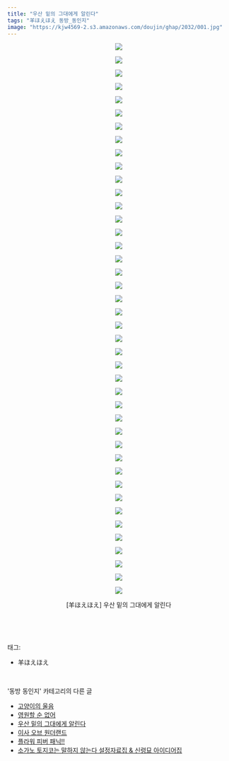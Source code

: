 ```yaml
---
title: "우산 밑의 그대에게 알린다"
tags: "羊ほえほえ 동방_동인지"
image: "https://kjw4569-2.s3.amazonaws.com/doujin/ghap/2032/001.jpg"
---
```

<div class="article">
<p style="text-align: center; clear: none; float: none;"><img src="{{ site.imgserver9 }}/ghap/2032/001.jpg"/></p>
<p style="text-align: center; clear: none; float: none;"><img src="{{ site.imgserver9 }}/ghap/2032/002.jpg"/></p>
<p style="text-align: center; clear: none; float: none;"><img src="{{ site.imgserver9 }}/ghap/2032/003.jpg"/></p>
<p style="text-align: center; clear: none; float: none;"><img src="{{ site.imgserver9 }}/ghap/2032/004.jpg"/></p>
<p style="text-align: center; clear: none; float: none;"><img src="{{ site.imgserver9 }}/ghap/2032/005.jpg"/></p>
<p style="text-align: center; clear: none; float: none;"><img src="{{ site.imgserver9 }}/ghap/2032/006.jpg"/></p>
<p style="text-align: center; clear: none; float: none;"><img src="{{ site.imgserver9 }}/ghap/2032/007.jpg"/></p>
<p style="text-align: center; clear: none; float: none;"><img src="{{ site.imgserver9 }}/ghap/2032/008.jpg"/></p>
<p style="text-align: center; clear: none; float: none;"><img src="{{ site.imgserver9 }}/ghap/2032/009.jpg"/></p>
<p style="text-align: center; clear: none; float: none;"><img src="{{ site.imgserver9 }}/ghap/2032/010.jpg"/></p>
<p style="text-align: center; clear: none; float: none;"><img src="{{ site.imgserver9 }}/ghap/2032/011.jpg"/></p>
<p style="text-align: center; clear: none; float: none;"><img src="{{ site.imgserver9 }}/ghap/2032/012.jpg"/></p>
<p style="text-align: center; clear: none; float: none;"><img src="{{ site.imgserver9 }}/ghap/2032/013.jpg"/></p>
<p style="text-align: center; clear: none; float: none;"><img src="{{ site.imgserver9 }}/ghap/2032/014.jpg"/></p>
<p style="text-align: center; clear: none; float: none;"><img src="{{ site.imgserver9 }}/ghap/2032/015.jpg"/></p>
<p style="text-align: center; clear: none; float: none;"><img src="{{ site.imgserver9 }}/ghap/2032/016.jpg"/></p>
<p style="text-align: center; clear: none; float: none;"><img src="{{ site.imgserver9 }}/ghap/2032/017.jpg"/></p>
<p style="text-align: center; clear: none; float: none;"><img src="{{ site.imgserver9 }}/ghap/2032/018.jpg"/></p>
<p style="text-align: center; clear: none; float: none;"><img src="{{ site.imgserver9 }}/ghap/2032/019.jpg"/></p>
<p style="text-align: center; clear: none; float: none;"><img src="{{ site.imgserver9 }}/ghap/2032/020.jpg"/></p>
<p style="text-align: center; clear: none; float: none;"><img src="{{ site.imgserver9 }}/ghap/2032/021.jpg"/></p>
<p style="text-align: center; clear: none; float: none;"><img src="{{ site.imgserver9 }}/ghap/2032/022.jpg"/></p>
<p style="text-align: center; clear: none; float: none;"><img src="{{ site.imgserver9 }}/ghap/2032/023.jpg"/></p>
<p style="text-align: center; clear: none; float: none;"><img src="{{ site.imgserver9 }}/ghap/2032/024.jpg"/></p>
<p style="text-align: center; clear: none; float: none;"><img src="{{ site.imgserver9 }}/ghap/2032/025.jpg"/></p>
<p style="text-align: center; clear: none; float: none;"><img src="{{ site.imgserver9 }}/ghap/2032/026.jpg"/></p>
<p style="text-align: center; clear: none; float: none;"><img src="{{ site.imgserver9 }}/ghap/2032/027.jpg"/></p>
<p style="text-align: center; clear: none; float: none;"><img src="{{ site.imgserver9 }}/ghap/2032/028.jpg"/></p>
<p style="text-align: center; clear: none; float: none;"><img src="{{ site.imgserver9 }}/ghap/2032/029.jpg"/></p>
<p style="text-align: center; clear: none; float: none;"><img src="{{ site.imgserver9 }}/ghap/2032/030.jpg"/></p>
<p style="text-align: center; clear: none; float: none;"><img src="{{ site.imgserver9 }}/ghap/2032/031.jpg"/></p>
<p style="text-align: center; clear: none; float: none;"><img src="{{ site.imgserver9 }}/ghap/2032/032.jpg"/></p>
<p style="text-align: center; clear: none; float: none;"><img src="{{ site.imgserver9 }}/ghap/2032/033.jpg"/></p>
<p style="text-align: center; clear: none; float: none;"><img src="{{ site.imgserver9 }}/ghap/2032/034.jpg"/></p>
<p style="text-align: center; clear: none; float: none;"><img src="{{ site.imgserver9 }}/ghap/2032/035.jpg"/></p>
<p style="text-align: center; clear: none; float: none;"><img src="{{ site.imgserver9 }}/ghap/2032/036.jpg"/></p>
<p style="text-align: center; clear: none; float: none;"><img src="{{ site.imgserver9 }}/ghap/2032/037.jpg"/></p>
<p style="text-align: center; clear: none; float: none;"><img src="{{ site.imgserver9 }}/ghap/2032/038.jpg"/></p>
<p style="text-align: center; clear: none; float: none;"><img src="{{ site.imgserver9 }}/ghap/2032/039.jpg"/></p>
<p style="text-align: center; clear: none; float: none;"><img src="{{ site.imgserver9 }}/ghap/2032/040.jpg"/></p>
<p style="text-align: center; clear: none; float: none;"><img src="{{ site.imgserver9 }}/ghap/2032/041.jpg"/></p>
<p style="text-align: center; clear: none; float: none;"><img src="{{ site.imgserver9 }}/ghap/2032/042.jpg"/></p>
<p style="text-align: center; clear: none; float: none;">[羊ほえほえ] 우산 밑의 그대에게 알린다</p>
<p><br/></p>
</div><br/>
<div class="tagTrail">
<p>태그: </p>
<ul>
<li>羊ほえほえ</li>
</ul>
</div><br/>
<div class="another">
<p>'동방 동인지' 카테고리의 다른 글</p>
<ul>
<li><a href="/ghap_2034">고양이의 울음</a></li>
<li><a href="/ghap_2033">영원할 순 없어</a></li>
<li><a href="/ghap_2032">우산 밑의 그대에게 알린다</a></li>
<li><a href="/ghap_2031">이사 오브 원더랜드</a></li>
<li><a href="/ghap_2030">플라워 피버 패닉!!</a></li>
<li><a href="/ghap_2028">소가노 토지코는 말하지 않는다 설정자료집 &amp; 신령묘 아이디어집</a></li>
</ul>
</div><br/>
<div class="cb_module cb_fluid">
<div class="cb_wrt cb_profile">
</div><!-- commentList close -->
</div><br/>
